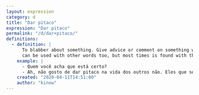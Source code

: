 ```yaml
---
layout: expression
category: d
title: "Dar pitaco"
expression: "Dar pitaco"
permalink: "/d/dar+pitaco/"
definitions:
  - definition: |
      To blabber about something. Give advice or comment on something without a good argument. The noun (pitaco)
      can be used with other words too, but most times is found with the auxiliar verb "dar" (to give).
    example: |
      - Quem você acha que está certo?
      - Ah, não gosto de dar pitaco na vida dos outros não. Eles que se entendam.
    created: "2020-04-11T14:51:00"
    author: "kinow"
---
```

